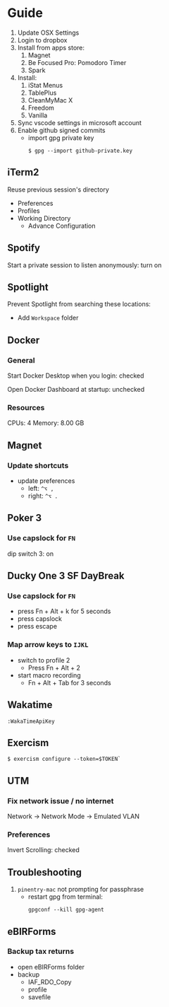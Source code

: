 # Guide

1. Update OSX Settings
1. Login to dropbox
1. Install from apps store:
   1. Magnet
   1. Be Focused Pro: Pomodoro Timer
   1. Spark
1. Install:
   1. iStat Menus
   1. TablePlus
   1. CleanMyMac X
   1. Freedom
   1. Vanilla
1. Sync vscode settings in microsoft account
1. Enable github signed commits
   - import gpg private key
     ```
     $ gpg --import github-private.key
     ```

## iTerm2

Reuse previous session's directory

- Preferences
- Profiles
- Working Directory
  - Advance Configuration

## Spotify

Start a private session to listen anonymously: turn on

## Spotlight

Prevent Spotlight from searching these locations:

- Add `Workspace` folder

## Docker

### General

Start Docker Desktop when you login: checked

Open Docker Dashboard at startup: unchecked

### Resources

CPUs: 4
Memory: 8.00 GB

## Magnet

### Update shortcuts

- update preferences
  - left: `^⌥ ,`
  - right: `^⌥ .`

## Poker 3

### Use capslock for `FN`

dip switch 3: on

## Ducky One 3 SF DayBreak

### Use capslock for `FN`

- press Fn + Alt + k for 5 seconds
- press capslock
- press escape

### Map arrow keys to `IJKL`

- switch to profile 2
  - Press Fn + Alt + 2
- start macro recording
  - Fn + Alt + Tab for 3 seconds

## Wakatime

```
:WakaTimeApiKey
```

## Exercism

```
$ exercism configure --token=$TOKEN`
```

## UTM

### Fix network issue / no internet

Network -> Network Mode -> Emulated VLAN

### Preferences

Invert Scrolling: checked

## Troubleshooting

1. `pinentry-mac` not prompting for passphrase
   - restart gpg from terminal:
     ```
     gpgconf --kill gpg-agent
     ```

## eBIRForms

### Backup tax returns

- open eBIRForms folder
- backup
  - IAF_RDO_Copy
  - profile
  - savefile
